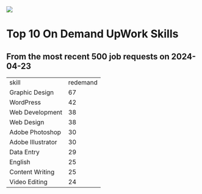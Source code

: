 <img src="https://github-readme-stats.vercel.app/api?username=imad-majid&show_icons=true&theme=dark">

# Top 10 On Demand UpWork Skills
## From the most recent 500 job requests on 2024-04-23
<table>
  <tr>
    <td>skill</td>
    <td>redemand</td>
  </tr>
    <tr>
        <td>
            Graphic Design
        </td>
        <td> 67
        </td>
    </tr>
    <tr>
        <td>
            WordPress
        </td>
        <td> 42
        </td>
    </tr>
    <tr>
        <td>
            Web Development
        </td>
        <td> 38
        </td>
    </tr>
    <tr>
        <td>
            Web Design
        </td>
        <td> 38
        </td>
    </tr>
    <tr>
        <td>
            Adobe Photoshop
        </td>
        <td> 30
        </td>
    </tr>
    <tr>
        <td>
            Adobe Illustrator
        </td>
        <td> 30
        </td>
    </tr>
    <tr>
        <td>
            Data Entry
        </td>
        <td> 29
        </td>
    </tr>
    <tr>
        <td>
            English
        </td>
        <td> 25
        </td>
    </tr>
    <tr>
        <td>
            Content Writing
        </td>
        <td> 25
        </td>
    </tr>
    <tr>
        <td>
            Video Editing
        </td>
        <td> 24
        </td>
    </tr>
</table>
